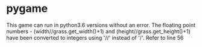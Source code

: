 # pygame


This game can run in python3.6 versions without an error. The floating point numbers - 
(width//grass.get_width()+1) and (height//grass.get_height()+1) have been converted to integers using '//' instead of '/'. Refer to line 56
